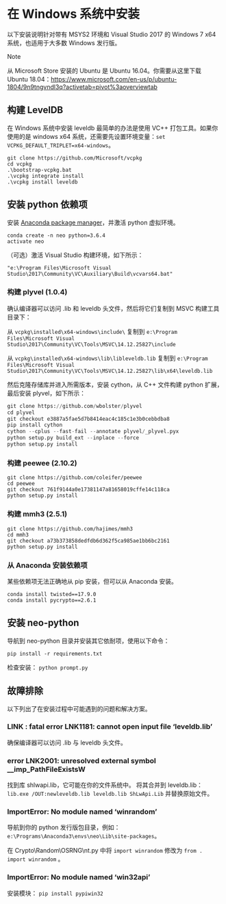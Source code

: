 # 在 Windows 系统中安装

以下安装说明针对带有 MSYS2 环境和 Visual Studio 2017 的 Windows 7 x64 系统，也适用于大多数 Windows 发行版。

> [!Note]
>
> 从 Microsoft Store 安装的 Ubuntu 是 Ubuntu 16.04。你需要从这里下载 Ubuntu 18.04：<https://www.microsoft.com/en-us/p/ubuntu-1804/9n9tngvndl3q?activetab=pivot%3aoverviewtab>

## 构建 LevelDB

在 Windows 系统中安装 leveldb 最简单的办法是使用 VC++ 打包工具。如果你使用的是 windows x64 系统，还需要先设置环境变量：`set VCPKG_DEFAULT_TRIPLET=x64-windows`。

```
git clone https://github.com/Microsoft/vcpkg
cd vcpkg
.\bootstrap-vcpkg.bat
.\vcpkg integrate install
.\vcpkg install leveldb
```

## 安装 python 依赖项

安装 [Anaconda package manager](https://www.anaconda.com/download/)，并激活 python 虚拟环境。

```
conda create -n neo python=3.6.4
activate neo
```

（可选）激活 Visual Studio 构建环境，如下所示：

```
"e:\Program Files\Microsoft Visual Studio\2017\Community\VC\Auxiliary\Build\vcvars64.bat"
```

### 构建 plyvel (1.0.4)

确认编译器可以访问 .lib 和 leveldb 头文件，然后将它们复制到 MSVC 构建工具目录下：

从 `vcpkg\installed\x64-windows\include\` 复制到 `e:\Program Files\Microsoft Visual Studio\2017\Community\VC\Tools\MSVC\14.12.25827\include` 

从 `vcpkg\installed\x64-windows\lib\libleveldb.lib` 复制到 `e:\Program Files\Microsoft Visual Studio\2017\Community\VC\Tools\MSVC\14.12.25827\lib\x64\leveldb.lib`

然后克隆存储库并进入所需版本，安装 cython，从 C++ 文件构建 python 扩展，最后安装 plyvel，如下所示：

```python
git clone https://github.com/wbolster/plyvel
cd plyvel
git checkout e3887a5fae5d7b8414eac4c185c1e3b0cebbdba8
pip install cython
cython --cplus --fast-fail --annotate plyvel/_plyvel.pyx
python setup.py build_ext --inplace --force
python setup.py install
```

### 构建 peewee (2.10.2)

```
git clone https://github.com/coleifer/peewee
cd peewee
git checkout 761f9144a0e17381147a81658019cffe14c118ca
python setup.py install
```

### 构建 mmh3 (2.5.1)

```
git clone https://github.com/hajimes/mmh3
cd mmh3
git checkout a73b373858dedfdb6d362f5ca985ae1bb6bc2161
python setup.py install
```

### 从 Anaconda 安装依赖项

某些依赖项无法正确地从 pip 安装，但可以从 Anaconda 安装。

```
conda install twisted==17.9.0
conda install pycrypto==2.6.1
```

## 安装 neo-python

导航到 neo-python 目录并安装其它依耐项，使用以下命令：

```
pip install -r requirements.txt
```

检查安装： `python prompt.py`

## 故障排除

以下列出了在安装过程中可能遇到的问题和解决方案。

### LINK : fatal error LNK1181: cannot open input file ‘leveldb.lib’

确保编译器可以访问 .lib 与 leveldb 头文件。

### error LNK2001: unresolved external symbol __imp_PathFileExistsW

找到库 shlwapi.lib，它可能在你的文件系统中。 将其合并到 leveldb.lib：`lib.exe /OUT:newleveldb.lib leveldb.lib ShLwApi.Lib` 并替换原始文件。

### ImportError: No module named ‘winrandom’

导航到你的 python 发行版包目录，例如： `e:\Programs\Anaconda3\envs\neo\Lib\site-packages`。

在 Crypto\Random\OSRNG\nt.py 中将 `import winrandom` 修改为 `from . import winrandom` 。

### ImportError: No module named ‘win32api’

安装模块： `pip install pypiwin32`